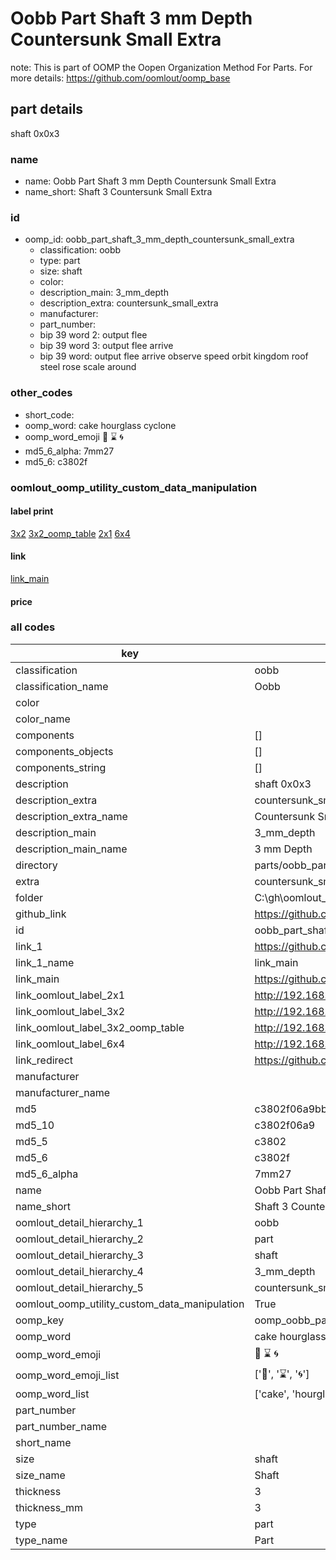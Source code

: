 # Oobb Part Shaft 3 mm Depth Countersunk Small Extra  

note: This is part of OOMP the Oopen Organization Method For Parts. For more details: https://github.com/oomlout/oomp_base

##  part details
  



shaft 0x0x3



### name
* name: Oobb Part Shaft 3 mm Depth Countersunk Small Extra
* name_short: Shaft 3 Countersunk Small Extra
### id
* oomp_id: oobb_part_shaft_3_mm_depth_countersunk_small_extra
  * classification: oobb
  * type: part
  * size: shaft
  * color: 
  * description_main: 3_mm_depth
  * description_extra: countersunk_small_extra
  * manufacturer: 
  * part_number: 
  * bip 39 word 2: output flee
  * bip 39 word 3: output flee arrive
  * bip 39 word: output flee arrive observe speed orbit kingdom roof steel rose scale around

### other_codes
* short_code: 
* oomp_word: cake hourglass cyclone
* oomp_word_emoji :cake: :hourglass: :cyclone:
* md5_6_alpha: 7mm27
* md5_6: c3802f






### oomlout_oomp_utility_custom_data_manipulation
#### label print
[3x2](http://192.168.1.245:1112/?label=oomp%207mm27)
[3x2_oomp_table](http://192.168.1.108:1112/?label=oomp%207mm27)
[2x1](http://192.168.1.242:1112/?label=oomp%207mm27)
[6x4](http://192.168.1.55:1112/?label=oomp%207mm27)    

#### link

[link_main](https://github.com/oomlout/oomlout_oobb_version_4_generated_parts/tree/main/navigation_oomp/oobb/part/shaft/3_mm_depth/countersunk_small_extra/part)                              

#### price







### all codes 
| key | value |  
| --- | --- |  
| classification | oobb |  
| classification_name | Oobb |  
| color |  |  
| color_name |  |  
| components | [] |  
| components_objects | [] |  
| components_string | [] |  
| description | shaft 0x0x3 |  
| description_extra | countersunk_small_extra |  
| description_extra_name | Countersunk Small Extra |  
| description_main | 3_mm_depth |  
| description_main_name | 3 mm Depth |  
| directory | parts/oobb_part_shaft_3_mm_depth_countersunk_small_extra |  
| extra | countersunk_small |  
| folder | C:\gh\oomlout_oobb_version_4_generated_parts\parts\oobb_part_shaft_3_mm_depth_countersunk_small_extra |  
| github_link | https://github.com/oomlout/oomlout_oomp_part_src/tree/main/parts/oobb_part_shaft_3_mm_depth_countersunk_small_extra |  
| id | oobb_part_shaft_3_mm_depth_countersunk_small_extra |  
| link_1 | https://github.com/oomlout/oomlout_oobb_version_4_generated_parts/tree/main/navigation_oomp/oobb/part/shaft/3_mm_depth/countersunk_small_extra/part |  
| link_1_name | link_main |  
| link_main | https://github.com/oomlout/oomlout_oobb_version_4_generated_parts/tree/main/navigation_oomp/oobb/part/shaft/3_mm_depth/countersunk_small_extra/part |  
| link_oomlout_label_2x1 | http://192.168.1.242:1112/?label=oomp%207mm27 |  
| link_oomlout_label_3x2 | http://192.168.1.245:1112/?label=oomp%207mm27 |  
| link_oomlout_label_3x2_oomp_table | http://192.168.1.108:1112/?label=oomp%207mm27 |  
| link_oomlout_label_6x4 | http://192.168.1.55:1112/?label=oomp%207mm27 |  
| link_redirect | https://github.com/oomlout/oomlout_oobb_version_4_generated_parts/tree/main/parts/oobb_shaft_03_ex_countersunk_small |  
| manufacturer |  |  
| manufacturer_name |  |  
| md5 | c3802f06a9bbaf566fe88986191634eb |  
| md5_10 | c3802f06a9 |  
| md5_5 | c3802 |  
| md5_6 | c3802f |  
| md5_6_alpha | 7mm27 |  
| name | Oobb Part Shaft 3 mm Depth Countersunk Small Extra |  
| name_short | Shaft 3 Countersunk Small Extra |  
| oomlout_detail_hierarchy_1 | oobb |  
| oomlout_detail_hierarchy_2 | part |  
| oomlout_detail_hierarchy_3 | shaft |  
| oomlout_detail_hierarchy_4 | 3_mm_depth |  
| oomlout_detail_hierarchy_5 | countersunk_small_extra |  
| oomlout_oomp_utility_custom_data_manipulation | True |  
| oomp_key | oomp_oobb_part_shaft_3_mm_depth_countersunk_small_extra |  
| oomp_word | cake hourglass cyclone |  
| oomp_word_emoji | :cake: :hourglass: :cyclone: |  
| oomp_word_emoji_list | [':cake:', ':hourglass:', ':cyclone:'] |  
| oomp_word_list | ['cake', 'hourglass', 'cyclone'] |  
| part_number |  |  
| part_number_name |  |  
| short_name |  |  
| size | shaft |  
| size_name | Shaft |  
| thickness | 3 |  
| thickness_mm | 3 |  
| type | part |  
| type_name | Part |  

